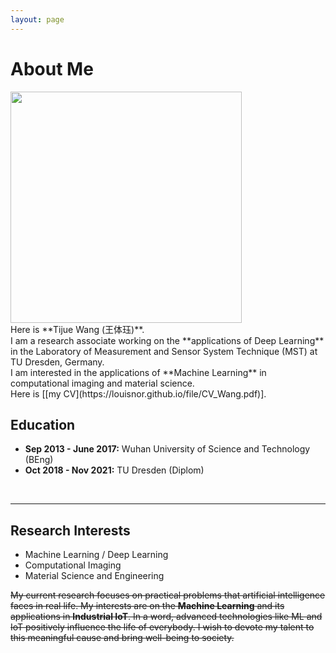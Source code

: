 ```yaml
---
layout: page
---
```


# About Me

<img src="https://louisnor.github.io/images/IMG_7398.JPG" class="floatpic"  height="370">


<br>
Here is **Tijue Wang (王体珏)**.

<br>
I am a research associate working on the **applications of Deep Learning** in the Laboratory of Measurement and Sensor System Technique (MST) at TU Dresden, Germany. 

<br>
I am interested in the applications of **Machine Learning** in computational imaging and material science. 
<br>
Here is [[my CV](https://louisnor.github.io/file/CV_Wang.pdf)].

<br>

## Education

- **Sep 2013 - June 2017:** Wuhan University of Science and Technology (BEng)
- **Oct 2018 - Nov 2021:** TU Dresden (Diplom)

<br>

---

## Research Interests

- Machine Learning / Deep Learning
- Computational Imaging
- Material Science and Engineering

~~My current research focuses on practical problems that artificial intelligence faces in real life. My interests are on the **Machine Learning** and its applications in **Industrial IoT**. In a word, advanced technologies like ML and IoT positively influence the life of everybody.  I wish to devote my talent to this meaningful cause and bring well-being to society.~~

<br>
